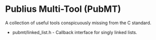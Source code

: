 # Publius Multi-Tool (PubMT)

A collection of useful tools conspicuously missing from the C standard.

- pubmt/linked_list.h - Callback interface for singly linked lists.
